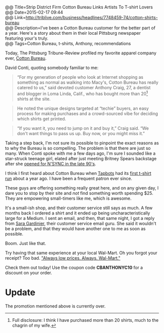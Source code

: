 @@ Title=Strip District Firm Cotton Bureau Links Artists To T-shirt Lovers  
@@ Date=2015-02-17 09:44  
@@ Link=http://triblive.com/business/headlines/7748459-74/cotton-shirts-bureau  
@@ Description=I've been a Cotton Bureau customer for the better part of a year. Here's a story about them in their local Pittsburg newspaper featuring your's truly.  
@@ Tags=Cotton Bureau, t-shirts, Anthony, recommendations      

Today, The Pittsburg Tribune-Review profiled my favorite apparel company ever, [Cotton Bureau](www.cottonbureau.com). 

David Conti, quoting somebody familiar to me:
>“For my generation of people who look at Internet shopping as something as normal as walking into Macy's, Cotton Bureau has really catered to us,” said devoted customer Anthony Craig, 27, a dentist and blogger in Loma Linda, Calif., who has bought more than 20[^fd] shirts at the site.

>He noted the unique designs targeted at “techie” buyers, an easy process for making purchases and a crowd-sourced vibe for deciding which shirts get printed.

>“If you want it, you need to jump on it and buy it,” Craig said. “We don't want things to pass us up. Buy now, or you might miss it.”

Taking a step back, I'm not sure its possible to pinpoint the exact reasons as to why the Bureau is so compelling. The problem is that there are just so many. When Conti spoke with me a few days ago, I'm sure I sounded like a star-struck teenage girl, elated after just meeting Britney Spears backstage after she [opened for N'SYNC in the late 90's](https://en.wikipedia.org/wiki/List_of_Britney_Spears_concert_tours). 

I think I first heard about Cotton Bureau when [Tapbots](http://www.tapbots.com/) had its [first t-shirt run](https://twitter.com/cottonbureau/status/440520932411838465) about a year ago. I have been a frequent patron ever since.

These guys are offering something really great here, and on any given day, I dare you to stop by their site and *not* find something worth spending $25. They are empowering small-timers like me, which is awesome.

It's a small-ish shop, and their customer service still says as much. A few months back I ordered a shirt and it ended up being uncharacteristically large for a Medium. I sent an email, and then, that same night, I got a reply from [Sara Gardinier](https://twitter.com/saragardinier), their customer service email guru. She said it wouldn't be a problem, and that they would have another one to me as soon as possible.

Boom. Just like that. 

Try having that same experience at your local Wal-Mart. Oh you forgot your receipt? Too bad. ["Always low prices. Always. Wal-Mart."](http://usatoday30.usatoday.com/money/industries/retail/2007-09-12-walmart-slogan_N.htm)

Check them out today! Use the coupon code **CBANTHONYC10** for a discount on your order.

# Update

The promotion mentioned above is currently over. 

[^fd]: Full disclosure: I think I have purchased more than 20 shirts, much to the chagrin of my wife.